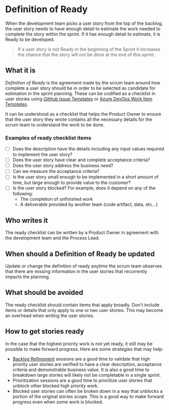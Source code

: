 # Definition of Ready

When the development team picks a user story from the top of the backlog, the user story needs to have enough detail to estimate the work needed to complete the story within the sprint. If it has enough detail to estimate, it is Ready to be developed.

> If a user story is not Ready in the beginning of the Sprint it increases the chance that the story will not be done at the end of this sprint.

## What it is

*Definition of Ready* is the agreement made by the scrum team around how complete a user story should be in order to be selected as candidate for estimation in the sprint planning. These can be codified as a checklist in user stories using [GitHub Issue Templates](https://help.github.com/en/github/building-a-strong-community/configuring-issue-templates-for-your-repository) or [Azure DevOps Work Item Templates](https://docs.microsoft.com/en-us/azure/devops/boards/backlogs/work-item-template?view=azure-devops&tabs=browser).

It can be understood as a checklist that helps the Product Owner to ensure that the user story they wrote contains all the necessary details for the scrum team to understand the work to be done.

### Examples of ready checklist items

* [ ] Does the description have the details including any input values required to implement the user story?
* [ ] Does the user story have clear and complete acceptance criteria?
* [ ] Does the user story address the business need?
* [ ] Can we measure the acceptance criteria?
* [ ] Is the user story small enough to be implemented in a short amount of time, but large enough to provide value to the customer?
* [ ] Is the user story blocked? For example, does it depend on any of the following:
  * The completion of unfinished work
  * A deliverable provided by another team (code artifact, data, etc...)

## Who writes it

The ready checklist can be written by a Product Owner in agreement with the development team and the Process Lead.

## When should a Definition of Ready be updated

Update or change the definition of ready anytime the scrum team observes that there are missing information in the user stories that recurrently impacts the planning.

## What should be avoided

The ready checklist should contain items that apply broadly. Don't include items or details that only apply to one or two user stories. This may become an overhead when writing the user stories.

## How to get stories ready

In the case that the highest priority work is not yet ready, it still may be possible to make forward progress. Here are some strategies that may help:

* [Backlog Refinement](../backlog-management/readme.md) sessions are a good time to validate that high priority user stories are verified to have a clear description, acceptance criteria and demonstrable business value. It is also a good time to breakdown large stories will likely not be completable in a single sprint.
* Prioritization sessions are a good time to prioritize user stories that unblock other blocked high priority work.
* Blocked user stories can often be broken down in a way that unblocks a portion of the original stories scope. This is a good way to make forward progress even when some work is blocked.
